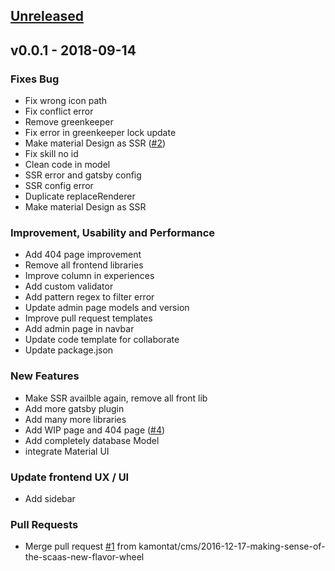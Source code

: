 <a name="unreleased"></a>
## [Unreleased]


<a name="v0.0.1"></a>
## v0.0.1 - 2018-09-14
### Fixes Bug
- Fix wrong icon path
- Fix conflict error
- Remove greenkeeper
- Fix error in greenkeeper lock update
- Make material Design as SSR ([#2](https://github.com/kamontat/Portfolio/issues/2))
- Fix skill no id
- Clean code in model
- SSR error and gatsby config
- SSR config error
- Duplicate replaceRenderer
- Make material Design as SSR

### Improvement, Usability and Performance
- Add 404 page improvement
- Remove all frontend libraries
- Improve column in experiences
- Add custom validator
- Add pattern regex to filter error
- Update admin page models and version
- Improve pull request templates
- Add admin page in navbar
- Update code template for collaborate
- Update package.json

### New Features
- Make SSR availble again, remove all front lib
- Add more gatsby plugin
- Add many more libraries
- Add WIP page and 404 page ([#4](https://github.com/kamontat/Portfolio/issues/4))
- Add completely database Model
- integrate Material UI

### Update frontend UX / UI
- Add sidebar

### Pull Requests
- Merge pull request [#1](https://github.com/kamontat/Portfolio/issues/1) from kamontat/cms/2016-12-17-making-sense-of-the-scaas-new-flavor-wheel


[Unreleased]: https://github.com/kamontat/Portfolio/compare/v0.0.1...HEAD
